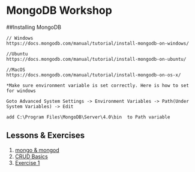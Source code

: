 # MongoDB Workshop

##Installing MongoDB

```
// Windows
https://docs.mongodb.com/manual/tutorial/install-mongodb-on-windows/

//Ubuntu
https://docs.mongodb.com/manual/tutorial/install-mongodb-on-ubuntu/

//MacOS
https://docs.mongodb.com/manual/tutorial/install-mongodb-on-os-x/

```

`*Make sure environment variable is set correctly. Here is how to set for windows`

```
Goto Advanced System Settings -> Environment Variables -> Path(Under System Variables) -> Edit

add C:\Program Files\MongoDB\Server\4.0\bin  to Path variable
```

## Lessons & Exercises
1. [mongo & mongod](/lesson-1)
2. [CRUD Basics](/lesson-2)
3. [Exercise 1](/exercise-1)
   
